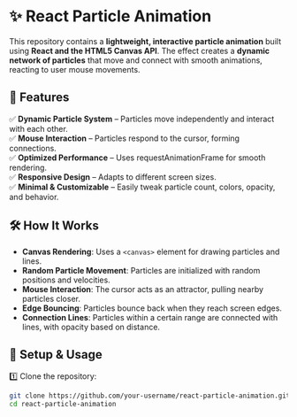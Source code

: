 # ✨ React Particle Animation  

This repository contains a **lightweight, interactive particle animation** built using **React and the HTML5 Canvas API**. The effect creates a **dynamic network of particles** that move and connect with smooth animations, reacting to user mouse movements.  

## 🚀 Features  

✅ **Dynamic Particle System** – Particles move independently and interact with each other.  
✅ **Mouse Interaction** – Particles respond to the cursor, forming connections.  
✅ **Optimized Performance** – Uses requestAnimationFrame for smooth rendering.  
✅ **Responsive Design** – Adapts to different screen sizes.  
✅ **Minimal & Customizable** – Easily tweak particle count, colors, opacity, and behavior.  

## 🛠 How It Works  

- **Canvas Rendering**: Uses a `<canvas>` element for drawing particles and lines.  
- **Random Particle Movement**: Particles are initialized with random positions and velocities.  
- **Mouse Interaction**: The cursor acts as an attractor, pulling nearby particles closer.  
- **Edge Bouncing**: Particles bounce back when they reach screen edges.  
- **Connection Lines**: Particles within a certain range are connected with lines, with opacity based on distance.  

## 📌 Setup & Usage  

1️⃣ Clone the repository:  
   ```bash
   git clone https://github.com/your-username/react-particle-animation.git
   cd react-particle-animation
